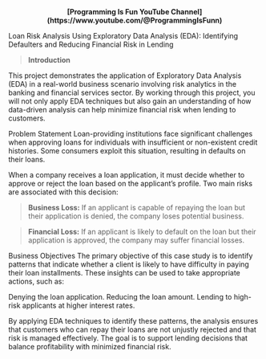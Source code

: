 
<center><b>[Programming Is Fun YouTube Channel](https://www.youtube.com/@ProgrammingIsFunn)</b></center>

Loan Risk Analysis Using Exploratory Data Analysis (EDA): Identifying Defaulters and Reducing Financial Risk in Lending

> **Introduction**

This project demonstrates the application of Exploratory Data Analysis (EDA) in a real-world business scenario involving risk analytics in the banking and financial 
services sector. By working through this project, you will not only apply EDA techniques but also gain an understanding of how data-driven analysis can help minimize
financial risk when lending to customers.

Problem Statement Loan-providing institutions face significant challenges when approving loans for individuals with insufficient or non-existent credit histories.
Some consumers exploit this situation, resulting in defaults on their loans.

When a company receives a loan application, it must decide whether to approve or reject the loan based on the applicant’s profile.
Two main risks are associated with this decision:

> **Business Loss:** If an applicant is capable of repaying the loan but their application is denied, the company loses potential business.

> **Financial Loss:** If an applicant is likely to default on the loan but their application is approved, the company may suffer financial losses.

Business Objectives The primary objective of this case study is to identify patterns that indicate whether a client is likely to have difficulty
in paying their loan installments. These insights can be used to take appropriate actions, such as:

Denying the loan application. Reducing the loan amount. Lending to high-risk applicants at higher interest rates.

By applying EDA techniques to identify these patterns, the analysis ensures that customers who can repay their loans are not unjustly rejected and that 
risk is managed effectively. The goal is to support lending decisions that balance profitability with minimized financial risk.
